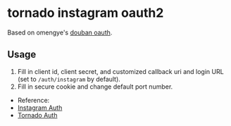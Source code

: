 # tornado instagram oauth2
Based on  omengye's [douban oauth](https://github.com/omengye/tornado-douban-oauth2).

## Usage
1. Fill in client id, client secret, and customized callback uri and
login URL (set to `/auth/instagram` by default).
2. Fill in secure cookie and change default port number.

+ Reference:
+ [Instagram Auth](https://instagram.com/developer/authentication/?hl=en)
+ [Tornado Auth](http://tornado.readthedocs.org/en/latest/auth.html)
